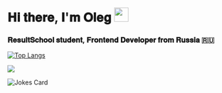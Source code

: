 <h1>𝐇𝐢 𝐭𝐡𝐞𝐫𝐞, 𝐈'𝐦 𝐎𝐥𝐞𝐠
<img src="https://github.com/blackcater/blackcater/raw/main/images/Hi.gif" height="32"/></h1>
<h3>𝐑𝐞𝐬𝐮𝐥𝐭𝐒𝐜𝐡𝐨𝐨𝐥 𝐬𝐭𝐮𝐝𝐞𝐧𝐭, 𝐅𝐫𝐨𝐧𝐭𝐞𝐧𝐝 𝐃𝐞𝐯𝐞𝐥𝐨𝐩𝐞𝐫 𝐟𝐫𝐨𝐦 𝐑𝐮𝐬𝐬𝐢𝐚 🇷🇺</h3>

[![Top Langs](https://github-readme-stats.vercel.app/api/top-langs/?username=anuraghazra&layout=compact)](https://github.com/anuraghazra/github-readme-stats)

![](https://github-profile-summary-cards.vercel.app/api/cards/stats?username=daniilshat&theme=solarized_dark)

![Jokes Card](https://readme-jokes.vercel.app/api)



<!--
**Oleg86rus/Oleg86rus** is a ✨ _special_ ✨ repository because its `README.md` (this file) appears on your GitHub profile.

Here are some ideas to get you started:

- 🔭 I’m currently working on ...
- 🌱 I’m currently learning ...
- 👯 I’m looking to collaborate on ...
- 🤔 I’m looking for help with ...
- 💬 Ask me about ...
- 📫 How to reach me: ...
- 😄 Pronouns: ...
- ⚡ Fun fact: ...
-->
